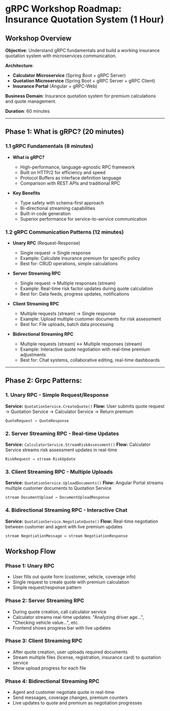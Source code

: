 # gRPC Workshop Roadmap: Insurance Quotation System (1 Hour)

## Workshop Overview
**Objective**: Understand gRPC fundamentals and build a working insurance quotation system with microservices communication.

**Architecture**: 
- **Calculator Microservice** (Spring Boot + gRPC Server)
- **Quotation Microservice** (Spring Boot + gRPC Server + gRPC Client)  
- **Insurance Portal** (Angular + gRPC-Web)

**Business Domain**: Insurance quotation system for premium calculations and quote management.

**Duration**: 60 minutes

---

## Phase 1: What is gRPC? (20 minutes)

### 1.1 gRPC Fundamentals (8 minutes)
- **What is gRPC?**
  - High-performance, language-agnostic RPC framework
  - Built on HTTP/2 for efficiency and speed
  - Protocol Buffers as interface definition language
  - Comparison with REST APIs and traditional RPC

- **Key Benefits**
  - Type safety with schema-first approach
  - Bi-directional streaming capabilities
  - Built-in code generation
  - Superior performance for service-to-service communication

### 1.2 gRPC Communication Patterns (12 minutes)
- **Unary RPC** (Request-Response)
  - Single request → Single response
  - Example: Calculate insurance premium for specific policy
  - Best for: CRUD operations, simple calculations

- **Server Streaming RPC**
  - Single request → Multiple responses (stream)
  - Example: Real-time risk factor updates during quote calculation
  - Best for: Data feeds, progress updates, notifications

- **Client Streaming RPC**
  - Multiple requests (stream) → Single response
  - Example: Upload multiple customer documents for risk assessment
  - Best for: File uploads, batch data processing

- **Bidirectional Streaming RPC**
  - Multiple requests (stream) ↔ Multiple responses (stream)
  - Example: Interactive quote negotiation with real-time premium adjustments
  - Best for: Chat systems, collaborative editing, real-time dashboards

---

## Phase 2: Grpc Patterns:
### 1. **Unary RPC** - Simple Request/Response
**Service:** `QuotationService.CreateQuote()`
**Flow:** User submits quote request → Quotation Service → Calculator Service → Return premium

```
QuoteRequest → QuoteResponse
```

### 2. **Server Streaming RPC** - Real-time Updates  
**Service:** `CalculatorService.StreamRiskAssessment()`
**Flow:** Calculator Service streams risk assessment updates in real-time

```
RiskRequest → stream RiskUpdate
```

### 3. **Client Streaming RPC** - Multiple Uploads
**Service:** `QuotationService.UploadDocuments()`
**Flow:** Angular Portal streams multiple customer documents to Quotation Service

```
stream DocumentUpload → DocumentUploadResponse
```

### 4. **Bidirectional Streaming RPC** - Interactive Chat
**Service:** `QuotationService.NegotiateQuote()`
**Flow:** Real-time negotiation between customer and agent with live premium updates

```
stream NegotiationMessage ↔ stream NegotiationResponse
```

## Workshop Flow

### Phase 1: Unary RPC
- User fills out quote form (customer, vehicle, coverage info)
- Single request to create quote with premium calculation
- Simple request/response pattern

### Phase 2: Server Streaming RPC  
- During quote creation, call calculator service
- Calculator streams real-time updates: "Analyzing driver age...", "Checking vehicle value...", etc.
- Frontend shows progress bar with live updates

### Phase 3: Client Streaming RPC
- After quote creation, user uploads required documents
- Stream multiple files (license, registration, insurance card) to quotation service
- Show upload progress for each file

### Phase 4: Bidirectional Streaming RPC
- Agent and customer negotiate quote in real-time
- Send messages, coverage changes, premium counters
- Live updates to quote and premium as negotiation progresses


